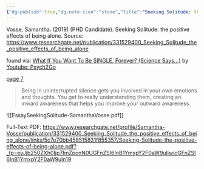 ```yaml
---
{"dg-publish":true,"dg-note-icon":"stone","title":"Seeking Solitude: the positive effects of being alone","author":"Samantha Vosse","year":2019,"month":1,"permalink":"/psychology/loneliness/seeking-solitude-the-positive-effects-of-being-alone/","dgPassFrontmatter":true,"noteIcon":"stone","created":"","updated":""}
---
```



Vosse, Samantha. (2019) (PHD Candidate). Seeking Solitude: the positive effects of being alone. 
Source: https://www.researchgate.net/publication/331529400_Seeking_Solitude_the_positive_effects_of_being_alone

found via: [What If You Want To Be SINGLE, Forever? (Science Says...)](https://www.youtube.com/watch?v=uerw0d7Sga0) by [Youtube: Psych2Go](https://www.youtube.com/@Psych2go)

[page 7](EssaySeekingSolitude-SamanthaVosse.pdf#page=7)
> Being in uninterrupted silence gets you involved in your own emotions and thoughts. You get
> to really understanding them, creating an inward awareness that helps you improve your
> outward awareness. 

![[EssaySeekingSolitude-SamanthaVosse.pdf]]

Full-Text PDF: https://www.researchgate.net/profile/Samantha-Vosse/publication/331529400_Seeking_Solitude_the_positive_effects_of_being_alone/links/5c7e70bb458515831f855357/Seeking-Solitude-the-positive-effects-of-being-alone.pdf?_tp=eyJjb250ZXh0Ijp7ImZpcnN0UGFnZSI6InB1YmxpY2F0aW9uIiwicGFnZSI6InB1YmxpY2F0aW9uIn19